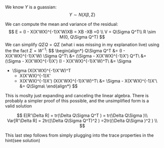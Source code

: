 We know $Y$ is a guassian:
$$
Y \sim N (X \beta, \Sigma)
$$

We can compute the mean and variance of the residual:
$$
E = (I - X(X'WX)^{-1}X'W)XB = XB -XB  =0 \\
V = Q\Sigma Q^T\\
R \sim M(0, Q\Sigma Q^T)
$$
We can simplify $Q\Sigma Q = Q\Sigma$ (what i was missing in my explanation live) using the the fact $\Sigma = W^{-1}$:
$$
\begin{align*}
Q\Sigma Q^T &= (I - X(X'WX)^{-1}X'W) \Sigma Q^T\\
&= (\Sigma - X(X'WX)^{-1}X') Q^T\\
&= (\Sigma - X(X'WX)^{-1}X') (I - X(X'WX)^{-1}X'W)^T\\
&= \Sigma 
- \Sigma (X(X'WX)^{-1}X'W)^T
  - X(X'WX)^{-1}X' 
   + X(X'WX)^{-1}X') (X(X'WX)^{-1}X'W)^T\\
&= \Sigma - X(X'WX)^{-1}X'\\
&= Q\Sigma\\
\end{align*}
$$

This is moslty just expanding and canceling the linear algebra. There is probably a simpler proof of this possible, and the unsimplified form is a valid solution

$$
E[R'\Delta R] = tr(\Delta Q\Sigma Q^T ) = tr(\Delta Q\Sigma )\\
Var[R'\Delta R] = 2tr((\Delta Q\Sigma Q^T)^2 ) =2tr((\Delta Q\Sigma )^2 ) \\
$$

This last step follows from simply plugging into the trace properties in the hint(see solution)
